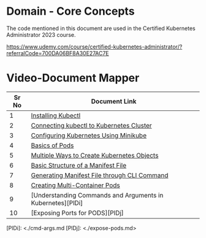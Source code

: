 # Domain - Core Concepts

The code mentioned in this document are used in the Certified Kubernetes Administrator 2023 course.

https://www.udemy.com/course/certified-kubernetes-administrator/?referralCode=700DA06BF8A30E27AC7E

# Video-Document Mapper


| Sr No | Document Link |
| ------ | ------ |
| 1 | [Installing Kubectl][PlDa] |
| 2 | [Connecting kubectl to Kubernetes Cluster][PlDb] |
| 3 | [Configuring Kubernetes Using Minikube][PlDc] |
| 4 | [Basics of Pods][PlDd] |
| 5 | [Multiple Ways to Create Kubernetes Objects][PlDe] |
| 6 | [Basic Structure of a Manifest File][PlDf] |
| 7 | [Generating Manifest File through CLI Command][PlDg] |
| 8 | [Creating Multi-Container Pods][PlDh] |
| 9 | [Understanding Commands and Arguments in Kubernetes][PlDi] |
| 10 | [Exposing Ports for PODS][PlDj] |

   [PlDa]: <./install-kubectl.md>
   [PlDb]: <./kubectl-to-k8s.md>
   [PlDc]: <./minikube-install.md>
   [PlDd]: <./basic-pods.md>
   [PlDe]: <./pod-manifest.md>
   [PlDf]: <./manifest-structure.md>
   [PlDg]: <./pod-manifest-cli.md>
   [PlDh]: <./multi-container-pod.md>
   [PlDi]: <./cmd-args.md
   [PlDj]: <./expose-pods.md>
